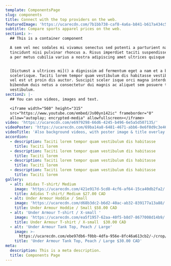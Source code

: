 ```yaml
---
template: ComponentsPage
slug: components
title: Connect with the top providers on the web.
featuredImage: 'https://ucarecdn.com/7b1bb738-caf8-4a6a-b841-b617a434c562/'
subtitle: Compare sports apparel prices on the web.
section1: >-
  ## This is a container component

  A sem vel nec sodales mi vivamus senectus sed potenti a parturient nascetur
  tincidunt nisi pulvinar rhoncus a. Risus imperdiet taciti suspendisse facilisi
  a per metus cubilia varius a nostra adipiscing amet ultrices quisque ac mi a.


  [Dictumst a ultrices mi]() a dignissim ad fermentum eget a nam et a blandit
  scelerisque. Taciti lorem tempor quam vestibulum dis habitasse vestibulum diam
  vel est ut proin dis auctor. Suscipit sceler isque orci magna interdum vel
  bibendum duis netus a consectetur dui magnis ac aliquet sem posuere tincidunt
  vestibulum.
section2: |-
  ## You can use videos, images and text.

  <iframe width="560" height="315"
  src="https://www.youtube.com/embed/Js00yn142ic" frameborder="0"
  allow="autoplay; encrypted-media" allowfullscreen></iframe>
video: 'https://ucarecdn.com/e6979298-66d6-4245-b496-6e5a5d507135/'
videoPoster: 'https://ucarecdn.com/69ba14a8-6481-4671-abb6-0e6f0d9c3e46/'
videoTitle: 'Also background videos, with poster image & title overlay.'
accordion:
  - description: Taciti lorem tempor quam vestibulum dis habitasse
    title: Taciti lorem
  - description: Taciti lorem tempor quam vestibulum dis habitasse
    title: Taciti lorem
  - description: Taciti lorem tempor quam vestibulum dis habitasse
    title: Taciti lorem
  - description: Taciti lorem tempor quam vestibulum dis habitasse
    title: Taciti lorem
gallery:
  - alt: Adidas T-shirt/ Medium
    image: 'https://ucarecdn.com/421e917d-5cd8-4cf6-af64-15ca40db2fa2/'
    title: Adidas T-shirt/ Medium $27.00 CAD
  - alt: Under Armour Hoddie / Small
    image: 'https://ucarecdn.com/d68b3dc2-b6d2-40ac-ab32-839177a13a88/'
    title: Under Armour Hoddie / Small $58.00 CAD
  - alt: 'Under Armour T-shirt / X-small '
    image: 'https://ucarecdn.com/ea5f1957-62aa-40f5-b8d7-8677008d14b9/'
    title: Under Armour T-shirt / X-small  $30.00 CAD
  - alt: 'Under Armour Tank Top, Peach / Large'
    image: >-
      https://ucarecdn.com/ebe97db6-f0bb-4dfa-956e-8fc46a613cb2/-/crop/739x595/0,0/-/preview/
    title: 'Under Armour Tank Top, Peach / Large $30.00 CAD'
meta:
  description: This is a meta description.
  title: Components Page
---
```


